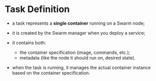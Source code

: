 # Task Definition

- a task represents a **single container** running on a Swarm node;
- it is created by the Swarm manager when you deploy a service;
- it contains both:
  - the container specification (image, commands, etc.);
  - metadata (like the node it should run on, desired state).


- when the task is running, it manages the actual container instance based on the container specification.
